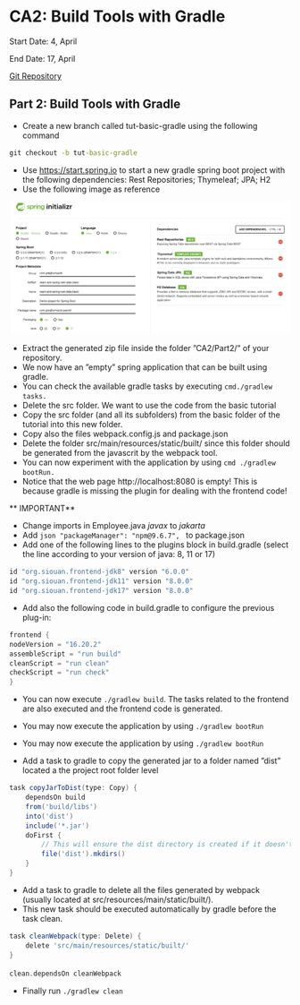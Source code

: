 # CA2: Build Tools with Gradle

Start Date: 4, April

End Date: 17, April

[Git Repository](https://github.com/SwitchQA/devops-23-24-JPE-1222637)

## Part 2: Build Tools with Gradle

* Create a new branch called tut-basic-gradle using the following command
```cmd
git checkout -b tut-basic-gradle
```

* Use https://start.spring.io to start a new gradle spring boot project with the following dependencies: Rest Repositories; Thymeleaf; JPA; H2
* Use the following image as reference

![this image](tut_resources/spring_init.png)

* Extract the generated zip file inside the folder ”CA2/Part2/” of your repository. 
* We now have an ”empty” spring application that can be built using gradle. 
* You can check the available gradle tasks by executing ```cmd./gradlew tasks.```
* Delete the src folder. We want to use the code from the basic tutorial
* Copy the src folder (and all its subfolders) from the basic folder of the tutorial into this new folder.
* Copy also the files webpack.config.js and package.json
* Delete the folder src/main/resources/static/built/ since this folder should be generated from the javascrit by the webpack tool.
* You can now experiment with the application by using ```cmd ./gradlew bootRun.```
* Notice that the web page http://localhost:8080 is empty! This is because gradle is missing the plugin for dealing with the frontend code!

** IMPORTANT**

* Change imports in Employee.java *javax* to *jakarta*
* Add ```json "packageManager": "npm@9.6.7", ``` to package.json
* Add one of the following lines to the plugins block in build.gradle (select the line according to your version of java: 8, 11 or 17)
```groovy
id "org.siouan.frontend-jdk8" version "6.0.0"
id "org.siouan.frontend-jdk11" version "8.0.0"
id "org.siouan.frontend-jdk17" version "8.0.0"
```

* Add also the following code in build.gradle to configure the previous plug-in:
```groovy
frontend {
nodeVersion = "16.20.2"
assembleScript = "run build"
cleanScript = "run clean"
checkScript = "run check"
}
```

* You can now execute ```./gradlew build```. The tasks related to the frontend are also executed and the frontend code is generated.
* You may now execute the application by using ```./gradlew bootRun```

* You may now execute the application by using ```./gradlew bootRun```

* Add a task to gradle to copy the generated jar to a folder named ”dist” located a the project root folder level
```groovy
task copyJarToDist(type: Copy) {
	dependsOn build
	from('build/libs')
	into('dist')
	include('*.jar')
	doFirst {
		// This will ensure the dist directory is created if it doesn't exist
		file('dist').mkdirs()
	}
}
```

* Add a task to gradle to delete all the files generated by webpack (usually located at src/resources/main/static/built/). 
* This new task should be executed automatically by gradle before the task clean.

```groovy
task cleanWebpack(type: Delete) {
    delete 'src/main/resources/static/built/'
}

clean.dependsOn cleanWebpack
```

* Finally run ```./gradlew clean```

